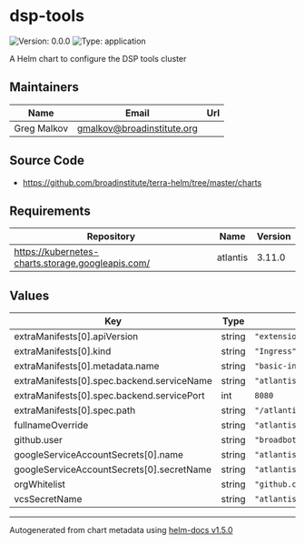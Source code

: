 # dsp-tools

![Version: 0.0.0](https://img.shields.io/badge/Version-0.0.0-informational?style=flat-square) ![Type: application](https://img.shields.io/badge/Type-application-informational?style=flat-square)

A Helm chart to configure the DSP tools cluster

## Maintainers

| Name | Email | Url |
| ---- | ------ | --- |
| Greg Malkov | gmalkov@broadinstitute.org |  |

## Source Code

* <https://github.com/broadinstitute/terra-helm/tree/master/charts>

## Requirements

| Repository | Name | Version |
|------------|------|---------|
| https://kubernetes-charts.storage.googleapis.com/ | atlantis | 3.11.0 |

## Values

| Key | Type | Default | Description |
|-----|------|---------|-------------|
| extraManifests[0].apiVersion | string | `"extensions/v1beta1"` |  |
| extraManifests[0].kind | string | `"Ingress"` |  |
| extraManifests[0].metadata.name | string | `"basic-ingress"` |  |
| extraManifests[0].spec.backend.serviceName | string | `"atlantis"` |  |
| extraManifests[0].spec.backend.servicePort | int | `8080` |  |
| extraManifests[0].spec.path | string | `"/atlantis"` |  |
| fullnameOverride | string | `"atlantis"` |  |
| github.user | string | `"broadbot"` |  |
| googleServiceAccountSecrets[0].name | string | `"atlantis-sa"` |  |
| googleServiceAccountSecrets[0].secretName | string | `"atlantis-sa"` |  |
| orgWhitelist | string | `"github.com/broadinstitute/*,github.com/databiosphere/*"` |  |
| vcsSecretName | string | `"atlantis-github-creds"` |  |

----------------------------------------------
Autogenerated from chart metadata using [helm-docs v1.5.0](https://github.com/norwoodj/helm-docs/releases/v1.5.0)
